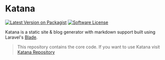 # Katana

[![Latest Version on Packagist](https://img.shields.io/packagist/v/themsaid/katana.svg?style=flat-square)](https://packagist.org/packages/themsaid/katana)
[![Software License](https://img.shields.io/badge/license-MIT-brightgreen.svg?style=flat-square)](LICENSE.md)

Katana is a static site & blog generator with markdown support built using Laravel's [Blade](https://laravel.com/docs/5.2/blade).

> This repository contains the core code. If you want to use Katana visit [Katana Repository](https://github.com/themsaid/katana)